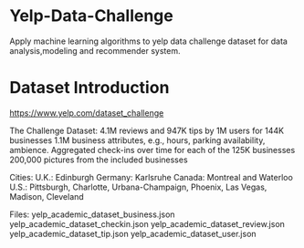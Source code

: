 # Yelp-Data-Challenge
Apply machine learning algorithms to yelp data challenge dataset for data analysis,modeling and recommender system.
# Dataset Introduction
https://www.yelp.com/dataset_challenge

The Challenge Dataset:
  4.1M reviews and 947K tips by 1M users for 144K businesses
  1.1M business attributes, e.g., hours, parking availability, ambience.
  Aggregated check-ins over time for each of the 125K businesses
  200,000 pictures from the included businesses

Cities:
  U.K.: Edinburgh 
  Germany: Karlsruhe
  Canada: Montreal and Waterloo
  U.S.: Pittsburgh, Charlotte, Urbana-Champaign, Phoenix, Las Vegas, Madison, Cleveland

Files:
  yelp_academic_dataset_business.json
  yelp_academic_dataset_checkin.json
  yelp_academic_dataset_review.json
  yelp_academic_dataset_tip.json
  yelp_academic_dataset_user.json
